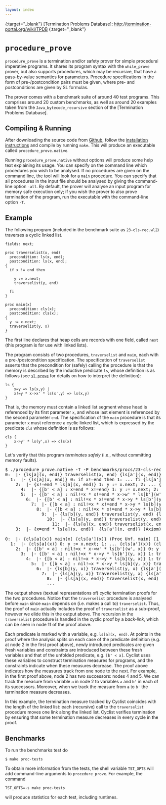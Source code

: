 ```yaml
---
layout: index
---
```

[Github]: https://www.github.com/ngorogiannis/cyclist
{:target="_blank"}
[Termination Problems Database]: http://termination-portal.org/wiki/TPDB
{:target="_blank"}

``procedure_prove``
=============================================================
``procedure_prove`` is a termination and/or safety prover for simple 
procedural imperative programs. It shares its program syntax with the 
``while_prove`` prover, but also supports procedures, which may be recursive, 
that have a pass-by-value semantics for parameters. Procedure specifications in 
the form of pre-/postcondition pairs must be given, where pre- and 
postconditions are given by SL formulas.

The prover comes with a benchmark suite of around 40 test programs. This 
comprises around 20 custom benchmarks, as well as around 20 examples taken from 
the ``Java_bytecode_recursive`` section of the 
[Termination Problems Database].

Compiling & Running
----------------------------------------------------
After downloading the source code from [Github], follow the 
[installation instructions](installation) and compile by running ``make``. This
will produce an executable called ``procedure_prove.native``. 

Running ``procedure_prove.native`` without options will produce some help 
text explaining its usage. You can specify on the command line which procedures 
you wish to be analysed. If no procedures are given on the command line, the 
tool will look for a ``main`` procedure. You can specify that all procedures in
the input file should be analysed by giving the command-line option ``-all``.
By default, the prover will analyse an input program for memory safe execution 
only; if you wish the prover to also prove termination of the program, run the 
executable with the command-line option ``-T``.

Example
--------------
The following program (included in the benchmark suite as ``23-cls-rec.wl2``)
traverses a cyclic linked list.

	fields: next;
	
	proc traverselist(x, end)
	  precondition: ls(x, end);
	  postcondition: ls(x, end);
	{
	  if x != end then
	  
	    y := x.next;
	    traverselist(y, end)
	  
	  fi
	}
	
	proc main(x)
	  precondition: cls(x);
	  postcondition: cls(x);
	{
	  y := x.next;
	  traverselist(y, x)
	}

The first line declares that heap cells are records with one field, called 
``next`` (this program is for use with linked lists).

The program consists of two procedures, ``traverselist`` and ``main``, each 
with a pre-/postcondition specification. The specification of ``traverselist``
asserts that the precondition for (safely) calling the procedure is that the 
memory is described by the inductive predicate ``ls``, whose definition is as 
follows (see [``sl_prove``](sl_prove) for details on how to interpret the definition):

	ls { 
		x=y => ls(x,y) | 
		x!=y * x->x' * ls(x',y) => ls(x,y) 
	}

That is, the memory must contain a linked list segment whose head is referenced
by its first parameter ``x``, and whose last element is referenced by the 
second parameter ``end``. The specification of the ``main`` procedure is that 
its parameter ``x`` must reference a cyclic linked list, which is expressed by 
the predicate ``cls`` whose definition is as follows:

	cls {
		x->y' * ls(y',x) => cls(x) 
	}

Let's verify that this program *terminates safely* (i.e., without committing 
memory faults).

<pre>
$ ./procedure_prove.native -T -P benchmarks/procs/23-cls-rec.wl2 -p
0:  |- {ls[a](x, end)} traverselist(x, end) {ls[a'](x, end)} (Proc Unf. traverselist) [1 <{(a, a)}/{}>]
  1:  |- {ls[a](x, end)} 0: if x!=end then 1: ... fi {ls[a'](x, end)} (If) [2 <{(a, a)}/{}>, 3 <{(a, a)}/{}>]
    2:  |- {x!=end * ls[a](x, end)} 1: y := x.next; 2: ... {ls[a'](x, end)} (ls L.Unf.) [4 <{(a, a)}/{(a, b')}>, 5 <{(a, a)}/{(a, b')}>]
      4:  |- {[b' < a] : x=end * x!=end} 1: y := x.next; 2: ... {ls[a'](x, end)} (Ex Falso)
      5:  |- {[b' < a] : nil!=x * x!=end * x->w' * ls[b'](w', end)} 1: y := x.next; 2: ... {ls[a'](x, end)} (Load/Simplify) [6 <{(b', b'), (a, a)}/{}>]
        6:  |- {[b' < a] : nil!=x * x!=end * x->y * ls[b'](y, end)} 2: traverselist(y, end) {ls[a'](x, end)} (Ex.Intro.) [7 <{(b', b), (a, a)}/{}>]
          7:  |- {[b < a] : nil!=x * x!=end * x->y * ls[b](y, end)} 2: traverselist(y, end) {ls[a'](x, end)} (RHS.Conseq) [8 <{(b, b), (a, a)}/{}>]
            8:  |- {[b < a] : nil!=x * x!=end * x->y * ls[b](y, end)} traverselist(y, end) {[b < a] : nil!=x * x!=end * x->y * ls[a'](y, end)} (Frame) [9 <{(b, b)}/{}>]
              9:  |- {ls[b](y, end)} traverselist(y, end) {ls[a'](y, end)} (Subst) [10 <{(b, a)}/{}>]
                10:  |- {ls[a](y, end)} traverselist(y, end) {ls[a'](y, end)} (Param Subst) [11 <{(a, a)}/{}>]
                  11:  |- {ls[a](x, end)} traverselist(x, end) {ls[a'](x, end)} (Backl) [0] <pre={(a, a)}>
    3:  |- {x=end * ls[a](x, end)}  {ls[a'](x, end)} (Axiom)

0:  |- {cls[a](x)} main(x) {cls[a'](x)} (Proc Unf. main) [1 <{(a, a)}/{}>]
  1:  |- {cls[a](x)} 0: y := x.next; 1: ... {cls[a'](x)} (cls L.Unf.) [2 <{(a, a)}/{(a, b')}>]
    2:  |- {[b' < a] : nil!=x * x->w' * ls[b'](w', x)} 0: y := x.next; 1: ... {cls[a'](x)} (Load/Simplify) [3 <{(b', b'), (a, a)}/{}>]
      3:  |- {[b' < a] : nil!=x * x->y * ls[b'](y, x)} 1: traverselist(y, x) {cls[a'](x)} (Ex.Intro.) [4 <{(b', b), (a, a)}/{}>]
        4:  |- {[b < a] : nil!=x * x->y * ls[b](y, x)} 1: traverselist(y, x) {cls[a'](x)} (RHS.Conseq) [5 <{(b, b), (a, a)}/{}>]
          5:  |- {[b < a] : nil!=x * x->y * ls[b](y, x)} traverselist(y, x) {[b < a] : nil!=x * x->y * ls[a'](y, x)} (Frame) [6 <{(b, b)}/{}>]
            6:  |- {ls[b](y, x)} traverselist(y, x) {ls[a'](y, x)} (Subst) [7 <{(b, a)}/{}>]
              7:  |- {ls[a](y, x)} traverselist(y, x) {ls[a'](y, x)} (Param Subst) [8 <{(a, a)}/{}>]
                8:  |- {ls[a](x, end)} traverselist(x, end) {ls[a'](x, end)} (Proc Unf. traverselist) [9 <{(a, a)}/{}>]
                ...
</pre>

The output shows (textual representations of) *cyclic* termination proofs for 
the two procedures. Notice that the ``traverselist`` procedure is analysed 
before ``main`` since ``main`` depends on (i.e. makes a call to) 
``traverselist``. Thus, the proof of ``main`` actually includes the proof of 
``traverselist`` as a sub-proof, however we elide this in the output above. 
The recursion in the ``traverselist`` procedure is handled in the cyclic proof
by a *back-link*, which can be seen in node 11 of the proof above.

Each predicate is marked with a variable, e.g. ``ls[a](x, end)``. At points in
the proof where the analysis splits on each case of the predicate definition 
(e.g. at node 2 in the first proof above), newly introduced predicates are given 
fresh variables and constraints are introduced between these fresh variables and 
that of the unfolded predicate, e.g. ``[b' < a]``. Cyclist uses these 
variables to construct termination measures for programs, and the constraints 
indicate when these measures decrease. The proof above indicates how the 
measures track from one node to the next. For example, in the first proof above,
node 2 has two successors: nodes 4 and 5. We can track the measure from variable
``a`` in node 2 to variables ``a`` and ``b'`` in each of its successors. 
Moreover, when we track the measure from ``a`` to ``b'`` the termination 
measure decreases.

In this example, the termination measure tracked by Cyclist coincides with the 
length of the linked list: each (recursive) call to the ``traverselist``
procedure moves one link along the linked list. Cyclist verifies termination by
ensuring that some termination measure decreases in every cycle in the proof.

Benchmarks
----------------------------------------------------
To run the benchmarks test do

    $ make proc-tests

To obtain more information from the tests, the shell variable ``TST_OPTS`` 
will add command-line arguments to ``procedure_prove``. For example, the 
command

    TST_OPTS=-s make proc-tests

will produce statistics for each test, including runtimes.
